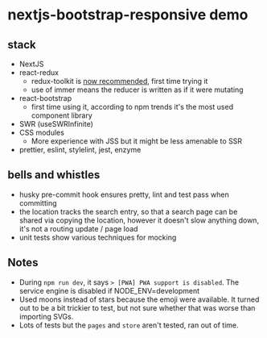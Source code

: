 # nextjs-bootstrap-responsive demo

## stack

- NextJS
- react-redux
  - redux-toolkit is [now recommended](https://react-redux.js.org/tutorials/quick-start),
    first time trying it
  - use of immer means the reducer is written as if it were mutating
- react-bootstrap
  - first time using it, according to npm trends it's the most used component library
- SWR (useSWRInfinite)
- CSS modules
  - More experience with JSS but it might be less amenable to SSR
- prettier, eslint, stylelint, jest, enzyme

## bells and whistles

- husky pre-commit hook ensures pretty, lint and test pass when committing
- the location tracks the search entry, so that a search page can be
  shared via copying the location, however it doesn't slow anything
  down, it's not a routing update / page load
- unit tests show various techniques for mocking

## Notes

- During `npm run dev`, it says `> [PWA] PWA support is disabled`. The service engine is
  disabled if NODE_ENV=development
- Used moons instead of stars because the emoji were available. It turned out to be a bit
  trickier to test, but not sure whether that was worse than importing SVGs.
- Lots of tests but the `pages` and `store` aren't tested, ran out of time.
